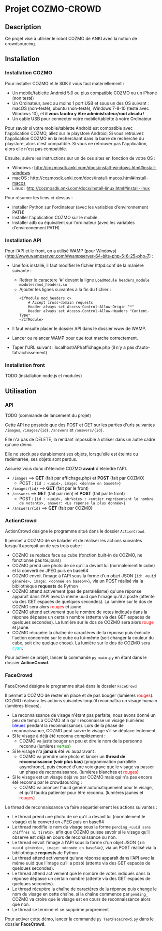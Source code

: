 # Projet COZMO-CROWD

## Description

Ce projet vise à utiliser le robot COZMO de ANKI avec la notion de crowdsourcing.


## Installation

### Installation COZMO

Pour installer COZMO et le SDK il vous faut matériellement :
* Un mobile/tablette Android 5.0 ou plus compatible COZMO ou un iPhone (non testé)
* Un Ordinateur, avec au moins 1 port USB et sous un des OS suivant : macOS (non-testé), ubuntu (non-testé), Windows 7-8-10 (testé avec Windows 10), et __il vous faudra y être administrateur/root absolu !__
* Un cable USB pour connecter votre mobile/tablette à votre Ordinateur

Pour savoir si votre mobile/tablette Android est compatible avec l'application COZMO, allez sur le playstore Android; Si vous retrouvez l'application COZMO en la recherchant dans la barre de recherche du playstore, alors c'est compatible. Si vous ne retrouver pas l'application, alors elle n'est pas compatible.

Ensuite, suivre les instructions sur un de ces sites en fonction de votre OS :

* Windows : http://cozmosdk.anki.com/docs/install-windows.html#install-windows
* macOS   : http://cozmosdk.anki.com/docs/install-macos.html#install-macos
* Linux   : http://cozmosdk.anki.com/docs/install-linux.html#install-linux

Pour résumer les liens ci-dessus :

* Installer Python sur l'ordinateur (avec les variables d'environnement PATH)
* Installer l'application COZMO sur le mobile
* Installer adb ou équivalent sur l'ordinateur (avec les variables d'environnement PATH)

### Installation API 

Pour l'API et le front, on a utilisé WAMP (pour Windows) (http://www.wampserver.com/#wampserver-64-bits-php-5-6-25-php-7) :
*  Une fois installé, il faut modifier le fichier httpd.conf de la manière suivante : 
    *   Retirer le caractère '#' devant la ligne `LoadModule headers_module modules/mod_headers.so`
    *   Ajouter les lignes suivantes à la fin du fichier :
        ```
        <IfModule mod_headers.c>
        	# Accept cross-domain requests
        	Header always set Access-Control-Allow-Origin "*"
        	Header always set Access-Control-Allow-Headers "Content-Type"
        </IfModule> 
        ```

*  Il faut ensuite placer le dossier API dans le dossier www de WAMP.
*  Lancer ou relancer WAMP pour que tout marche correctement.
*  Taper l'URL suivant : localhost/API/affichage.php (il n'y a pas d'auto-fafraichissement)

### Installation front

TODO (installation node.js et modules)


## Utilisation

### API

TODO (commande de lancement du projet)

Cette API ne possède que des POST et GET sur les parties d'urls suivantes `/images`, `/images/{id}`, `/answers` et `/answers/{id}`.

Elle n'a pas de DELETE, la rendant impossible à utiliser dans un autre cadre qu'une démo.

Elle ne stock pas durablement ses objets, lorsqu'elle est éteinte ou redémarrée, ses objets sont perdus. 

Assurez vous donc d'éteindre COZMO __avant__ d'éteindre l'API.

- `/images` ==> __GET__ (fait par affichage.php) et __POST__ (fait par COZMO)
    - POST : `{id : <uuid>, image: <donnée en base64>}`
- `/images/{id}` ==> __GET__ (fait par le front)
- `/answers` ==> __GET__ (fait par rien) et __POST__ (fait par le front)
    - POST : `{id : <uuid>, nbrVotes : <entier représentant le nombre de votants>, answer: <La réponse la plus donnée>}`
- `/answers/{id}` ==> __GET__ (fait par COZMO)

### ActionCrowd

ActionCrowd désigne le programme situé dans le dossier `ActionCrowd`.

Il permet à COZMO de se balader et de réaliser les actions suivantes lorsqu'il aperçoit un de ses trois cube :
- COZMO se replace face au cube (fonction built-in de COZMO, ne fonctionne pas toujours)
- COZMO prend une photo de ce qu'il a devant lui (normalement le cube) et la converti en JPEG puis en base64
- COZMO envoit l'image à l'API sous la forme d'un objet JSON `{id: <uuid générée>, image: <donnée en base64>}`, via un POST réalisé via la bibliothèque __requests__ de Python
- COZMO attend activement (pas de parralélisme) qu'une réponse apparaît dans l'API avec la même uuid que l'image qu'il a posté (attente via des GET espacés de quelques secondes). La lumière sur le dos de COZMO sera alors <span style='color:red'>rouges</span> et jaune.
- COZMO attend activement que le nombre de votes indiqués dans la réponse dépasse un certain nombre (attente via des GET espacés de quelques secondes). La lumière sur le dos de COZMO sera alors <span style='color:red'>rouge</span> et jaune.
- COZMO récupère la chaîne de caractères de la réponse puis éxécute l'action concernée sur le cube ou lui-même (soit changer la couleur du cube, soit dire quelque chose). La lumière sur le dos de COZMO sera <span style='color:cyan'>cyan</span>.

Pour activer ce projet, lancer la commande `py main.py` en étant dans le dossier __ActionCrowd__.

### FaceCrowd

FaceCrowd désigne le programme situé dans le dossier `FaceCrowd`

Il permet à COZMO de rester en place et de pas bouger (lumières <span style='color:red'>rouges</span>). COZMO réalisera les actions suivantes lorqu'il reconnaîtra un visage humain (lumières bleues).
- La reconnaissance de visage n'étant pas parfaite, nous avons donné un peu de temps à COZMO afin qu'il reconnaisse un visage (lumières <span style='color:blue'>bleues</span> pendant la reconnaissance). Lors de la phase de reconnaissance, COZMO peut suivre le visage s'il se déplace lentement.
- Si le visage à déjà été reconnu complètement :
    - COZMO va juste bouger un peu et dire le nom de la personne reconnu (lumières <span style='color:green'>vertes</span>)
- Si le visage n'a __jamais__ été vu auparavant :
    - COZMO va prendre une photo et lancer un __thread de reconnaissance (voir plus bas)__ (programmation parrallèle asynchrone), puis énoncé d'une voix grave que le visage va passer un phase de reconnaissance. (lumières blanches et <span style='color:red'>rouges</span>)
- Si le visage est un visage déjà vu par COZMO mais qui n'a pas encore été reconnu par le crowdsourcing :
    - COZMO va anoncer l'uuid généré automatiquement pour le visage, et qu'il faudra patienter pour être reconnu. (lumières jaunes et <span style='color:red'>rouges</span>)

Le thread de reconnaissance va faire séquetiellement les actions suivantes :
- Le thread prend une photo de ce qu'il a devant lui (normalement le visage) et la converti en JPEG puis en base64
- Le thread modifie le nom du visage sous la forme `pending_<uuid sans chiffres ni tirets>`, afin que COZMO puisse savoir si le visage qu'il observe est déjà en cours de reconaissance ou non.
- Le thread envoit l'image à l'API sous la forme d'un objet JSON `{id: <uuid générée>, image: <donnée en base64>}`, via un POST réalisé via la bibliothèque __requests__ de Python
- Le thread attend activement qu'une réponse apparaît dans l'API avec la même uuid que l'image qu'il a posté (attente via des GET espacés de quelques secondes).
- Le thread attend activement que le nombre de votes indiqués dans la réponse dépasse un certain nombre (attente via des GET espacés de quelques secondes).
- Le thread récupère la chaîne de caractères de la réponse puis change le nom du visage en cette chaîne. si la chaîne commence par `pending_` COZMO va croire que le visage est en cours de reconnaissance alors que non.
- Le thread se termine et se supprime proprement

Pour activer cette démo, lancer la commande `py TestFaceCrowd.py` dans le dossier __FaceCrowd__.






